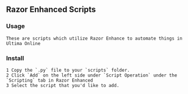 ## Razor Enhanced Scripts

### Usage

    These are scripts which utilize Razor Enhance to automate things in Ultima Online

### Install

    1 Copy the `.py` file to your `scripts` folder.
    2 Click `Add` on the left side under `Script Operation` under the `Scripting` tab in Razor Enhanced
    3 Select the script that you'd like to add.
